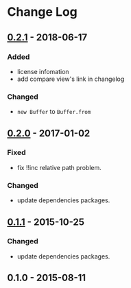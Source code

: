# Change Log

## [0.2.1] - 2018-06-17
### Added
- license infomation
- add compare view's link in changelog

### Changed
- `new Buffer` to `Buffer.from`


## [0.2.0] - 2017-01-02
### Fixed
- fix !!inc relative path problem.

### Changed
- update dependencies packages.


## [0.1.1] - 2015-10-25
### Changed
- update dependencies packages.


## 0.1.0 - 2015-08-11


[0.2.1]: https://github.com/aaharu/gulp-yaml-include/compare/v0.2.0...v0.2.1
[0.2.0]: https://github.com/aaharu/gulp-yaml-include/compare/v0.1.1...v0.2.0
[0.1.1]: https://github.com/aaharu/gulp-yaml-include/compare/v0.1.0...v0.1.1
